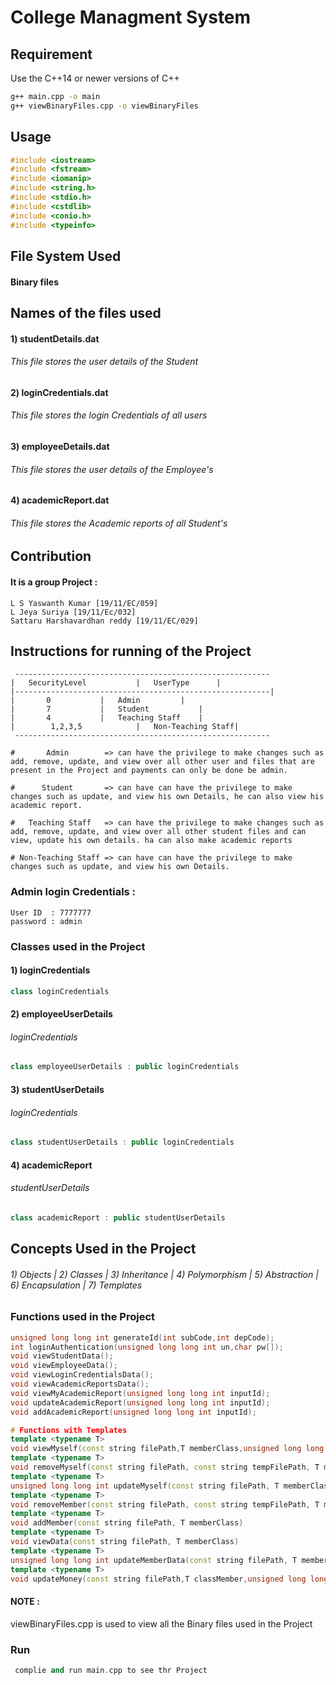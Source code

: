 # College Managment System



## Requirement

Use the C++14 or newer versions of C++

```bash
g++ main.cpp -o main
g++ viewBinaryFiles.cpp -o viewBinaryFiles
```

## Usage

```cpp
#include <iostream>          
#include <fstream>          
#include <iomanip>          
#include <string.h>          
#include <stdio.h>          
#include <cstdlib>
#include <conio.h>
#include <typeinfo>
```
## File System Used
#### Binary files

## Names of the files used
#### 1) studentDetails.dat
###### This file stores the user details of the Student
#### 2) loginCredentials.dat
###### This file stores the login Credentials of all users
#### 3) employeeDetails.dat
###### This file stores the user details of the Employee's
#### 4) academicReport.dat
###### This file stores the Academic reports of all Student's

## Contribution
#### It is a group Project :
```
L S Yaswanth Kumar [19/11/EC/059]
L Jeya Suriya [19/11/Ec/032]
Sattaru Harshavardhan reddy [19/11/EC/029]
```
## Instructions for running of the Project
```
 ---------------------------------------------------------
|	SecurityLevel 	        |	UserType	  |
|---------------------------------------------------------|
|		0	        |	Admin		  |
|		7	        |	Student	          |
|		4	        |	Teaching Staff	  |
|	     1,2,3,5            |	Non-Teaching Staff|
 ---------------------------------------------------------

#       Admin        => can have the privilege to make changes such as add, remove, update, and view over all other user and files that are present in the Project and payments can only be done be admin.

#      Student       => can have can have the privilege to make changes such as update, and view his own Details, he can also view his academic report.

#   Teaching Staff   => can have the privilege to make changes such as add, remove, update, and view over all other student files and can view, update his own details. ha can also make academic reports

# Non-Teaching Staff => can have can have the privilege to make changes such as update, and view his own Details.
```
### Admin login Credentials :
	User ID  : 7777777
	password : admin

### Classes used in the Project
#### 1) loginCredentials
```cpp
class loginCredentials
```
#### 2) employeeUserDetails 
######   loginCredentials
```cpp
class employeeUserDetails : public loginCredentials
```
#### 3) studentUserDetails
###### loginCredentials
```cpp
class studentUserDetails : public loginCredentials
```
#### 4) academicReport 
###### studentUserDetails
```cpp
class academicReport : public studentUserDetails
```

## Concepts Used in the Project
###### 1) Objects | 2) Classes | 3) Inheritance | 4) Polymorphism | 5) Abstraction | 6) Encapsulation | 7) Templates

### Functions used in the Project
```cpp
unsigned long long int generateId(int subCode,int depCode);
int loginAuthentication(unsigned long long int un,char pw[]);
void viewStudentData();
void viewEmployeeData();
void viewLoginCredentialsData();
void viewAcademicReportsData();
void viewMyAcademicReport(unsigned long long int inputId);
void updateAcademicReport(unsigned long long int inputId);
void addAcademicReport(unsigned long long int inputId);

# Functions with Templates
template <typename T>
void viewMyself(const string filePath,T memberClass,unsigned long long int inputId)
template <typename T>
void removeMyself(const string filePath, const string tempFilePath, T memberClass,unsigned long long int inputId)
template <typename T>
unsigned long long int updateMyself(const string filePath, T memberClass,unsigned long long int inputId)
template <typename T>
void removeMember(const string filePath, const string tempFilePath, T memberClass)
template <typename T>
void addMember(const string filePath, T memberClass)
template <typename T>
void viewData(const string filePath, T memberClass)
template <typename T>
unsigned long long int updateMemberData(const string filePath, T memberClass)
template <typename T>
void updateMoney(const string filePath,T classMember,unsigned long long int inputId,unsigned long long int payment)

```

#### NOTE : 
viewBinaryFiles.cpp is used to view all the Binary files used in the Project

### Run
```cpp
 complie and run main.cpp to see thr Project
```
